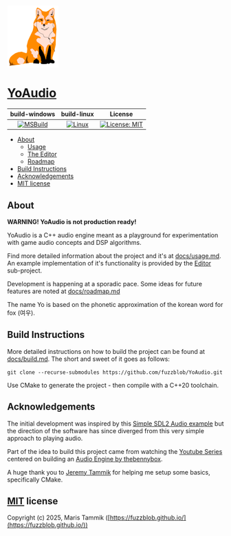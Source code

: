 ![image: fox with headphones](docs/img/fox_small.png)

# [YoAudio](https://github.com/fuzzblob/YoAudio)

|build-windows|build-linux|License|
|:--:|:--:|:--:|
|[![MSBuild](https://github.com/fuzzblob/YoAudio/actions/workflows/msbuild.yml/badge.svg)](https://github.com/fuzzblob/YoAudio/actions/workflows/msbuild.yml)|[![Linux](https://github.com/fuzzblob/YoAudio/actions/workflows/multi-cmake-linux-build.yml/badge.svg)](https://github.com/fuzzblob/YoAudio/actions/workflows/multi-cmake-linux-build.yml)|[![License: MIT](https://img.shields.io/badge/License-MIT-yellow.svg)](LICENSE)|

- [About](#about)
	- [Usage](docs/usage.md)
	- [The Editor](docs/editor.md)
	- [Roadmap](docs/roadmap.md)
- [Build Instructions](docs/build.md)
- [Acknowledgements](#acknowledge)
- [MIT license](#license)

## About <a name="about"></a>

**WARNING! YoAudio is not production ready!**

YoAudio is a C++ audio engine meant as a playground for experimentation with game audio concepts and DSP algorithms.

Find more detailed information about the project and it's at [docs/usage.md](docs/usage.md). An example implementation of it's functionality is provided by the [Editor](docs/editor.md) sub-project.

Development is happening at a sporadic pace. Some ideas for future features are noted at [docs/roadmap.md](docs/roadmap.md)

The name Yo is based on the phonetic approximation of the korean word for fox (여우).

## Build Instructions <a name="build"></a>

More detailed instructions on how to build the project can be found at [docs/build.md](docs/build.md).
The short and sweet of it goes as follows:

```Shell
git clone --recurse-submodules https://github.com/fuzzblob/YoAudio.git
```

Use CMake to generate the project - then compile with a C++20 toolchain.

## Acknowledgements<a name="acknowledge"></a>

The initial development was inspired by this [Simple SDL2 Audio example](https://github.com/jakebesworth/Simple-SDL2-Audio) but the direction of the software has since diverged from this very simple approach to playing audio.

Part of the idea to build this project came from watching the [Youtube Series](https://www.youtube.com/playlist?list=PLEETnX-uPtBVpZvp-R2daNfy9k3-L-Q3u) centered on building an [Audio Engine by thebennybox](https://github.com/BennyQBD/AudioTutorial).

A huge thank you to [Jeremy Tammik](https://github.com/jeremytammik) for helping me setup some basics, specifically CMake.

## [MIT](LICENSE) license <a name="license"></a>

Copyright (c) 2025, Maris Tammik ([https://fuzzblob.github.io/](https://fuzzblob.github.io/))

